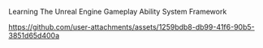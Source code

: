 Learning The Unreal Engine Gameplay Ability System Framework


https://github.com/user-attachments/assets/1259bdb8-db99-41f6-90b5-3851d65d400a

